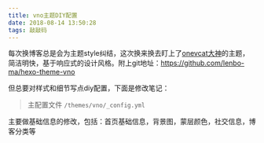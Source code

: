 ```yaml
---
title: vno主题DIY配置
date: 2018-08-14 13:50:28
tags: 敲敲码
---
```


每次换博客总是会为主题style纠结，这次换来换去盯上了[onevcat大神](http://onevcat.com/)的主题，简洁明快，基于响应式的设计风格。附上git地址：https://github.com/lenbo-ma/hexo-theme-vno

但总要对样式和细节写点diy配置，下面是修改笔记：

>主配置文件 <code>/themes/vno/_config.yml</code>

主要做基础信息的修改，包括：首页基础信息，背景图，蒙层颜色，社交信息，博客分类等

